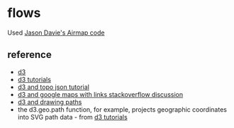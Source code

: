 flows
=====

Used [Jason Davie's Airmap code](http://www.jasondavies.com/maps/airocean/)

## reference
  * [d3](http://d3js.org/)
  * [d3 tutorials](https://github.com/mbostock/d3/wiki/Tutorials)
  * [d3 and topo json tutorial](http://bost.ocks.org/mike/map/)
  * [d3 and google maps with links stackoverflow discussion](http://stackoverflow.com/questions/12622484/d3-graph-with-links-over-google-maps)
  * [d3 and drawing paths](https://www.dashingd3js.com/svg-paths-and-d3js) 
  * the d3.geo.path function, for example, projects geographic coordinates into SVG path data - from [d3 tutorials](https://github.com/mbostock/d3/wiki/Tutorials)

